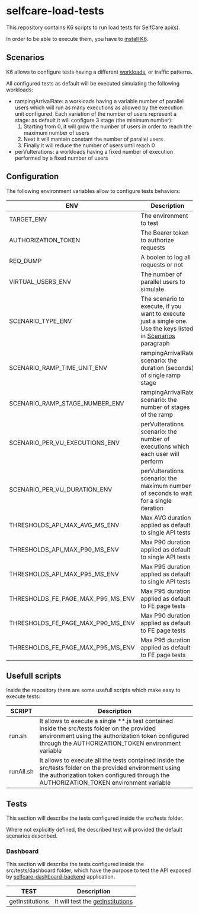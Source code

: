 # selfcare-load-tests

This repository contains K6 scripts to run load tests for SelfCare api(s).

In order to be able to execute them, you have to [install K6](https://k6.io/docs/get-started/installation/).

## Scenarios

K6 allows to configure tests having a different [workloads](https://k6.io/docs/using-k6/scenarios/), or traffic patterns.

All configured tests as default will be executed simulating the following workloads:

-   rampingArrivalRate: a workloads having a variable number of parallel users which will run as many executions as allowed by the execution unit configured. Each variation of the number of users represent a stage: as default it will configure 3 stage (the minimum number):
    1. Starting from 0, it will grow the number of users in order to reach the maximum number of users
    2. Next it will mantain constant the number of parallel users
    3. Finally it will reduce the number of users until reach 0
-   perVuIterations: a workloads having a fixed number of execution performed by a fixed number of users

## Configuration

The following environment variables allow to configure tests behaviors:

| ENV                               | Description                                                                                                                 | Default |
| --------------------------------- | --------------------------------------------------------------------------------------------------------------------------- | ------- |
| TARGET_ENV                        | The environment to test                                                                                                     |         |
| AUTHORIZATION_TOKEN               | The Bearer token to authorize requests                                                                                      |         |
| REQ_DUMP                          | A boolen to log all requests or not                                                                                         | false   |
| VIRTUAL_USERS_ENV                 | The number of parallel users to simulate                                                                                    | 3       |
| SCENARIO_TYPE_ENV                 | The scenario to execute, if you want to execute just a single one. Use the keys listed in [Scenarios](#scenarios) paragraph |         |
| SCENARIO_RAMP_TIME_UNIT_ENV       | rampingArrivalRate scenario: the duration (seconds) of single ramp stage                                                    | 1       |
| SCENARIO_RAMP_STAGE_NUMBER_ENV    | rampingArrivalRate scenario: the number of stages of the ramp                                                               | 3       |
| SCENARIO_PER_VU_EXECUTIONS_ENV    | perVuIterations scenario: the number of executions which each user will perform                                             | 1       |
| SCENARIO_PER_VU_DURATION_ENV      | perVuIterations scenario: the maximum number of seconds to wait for a single iteration                                      | 10      |
| THRESHOLDS_API_MAX_AVG_MS_ENV     | Max AVG duration applied as default to single API tests                                                                     | 500     |
| THRESHOLDS_API_MAX_P90_MS_ENV     | Max P90 duration applied as default to single API tests                                                                     | 800     |
| THRESHOLDS_API_MAX_P95_MS_ENV     | Max P95 duration applied as default to single API tests                                                                     | 1000    |
| THRESHOLDS_FE_PAGE_MAX_P95_MS_ENV | Max P95 duration applied as default to FE page tests                                                                        | 1000    |
| THRESHOLDS_FE_PAGE_MAX_P90_MS_ENV | Max P90 duration applied as default to FE page tests                                                                        | 2500    |
| THRESHOLDS_FE_PAGE_MAX_P95_MS_ENV | Max P95 duration applied as default to FE page tests                                                                        | 3000    |

## Usefull scripts

Inside the repository there are some usefull scripts which make easy to execute tests:

| SCRIPT    | Description                                                                                                                                                                                                |
| --------- | ---------------------------------------------------------------------------------------------------------------------------------------------------------------------------------------------------------- |
| run.sh    | It allows to execute a single \*\*.js test contained inside the src/tests folder on the provided environment using the authorization token configured through the AUTHORIZATION_TOKEN environment variable |
| runAll.sh | It allows to execute all the tests contained inside the src/tests folder on the provided environment using the authorization token configured through the AUTHORIZATION_TOKEN environment variable         |

## Tests

This section will describe the tests configured inside the src/tests folder.

Where not explicitly defined, the described test will provided the default scenarios described.

### Dashboard

This section will describe the tests configured inside the src/tests/dashboard folder, which have the purpose to test the API exposed by [selfcare-dashboard-backend](selfcare-dashboard-backend) application.

| TEST            | Description                                                                                                                                         |
| --------------- | --------------------------------------------------------------------------------------------------------------------------------------------------- |
| getInstitutions | It will test the [getInstitutions](https://github.com/pagopa/selfcare-dashboard-backend/blob/main/app/src/main/resources/swagger/api-docs.json#L50) |
